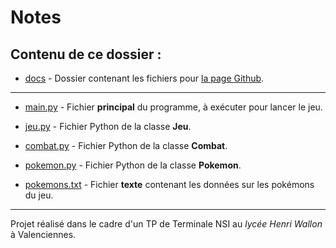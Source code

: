 # Notes

## Contenu de ce dossier :

* [docs](./docs) - Dossier contenant les fichiers pour [la page Github](https://erwandemerville.github.io/TP_Pokemon).

---

* [main.py](./main.py) - Fichier **principal** du programme, à exécuter pour lancer le jeu.

* [jeu.py](./jeu.py) - Fichier Python de la classe **Jeu**.

* [combat.py](./combat.py) - Fichier Python de la classe **Combat**.

* [pokemon.py](./pokemon.py) - Fichier Python de la classe **Pokemon**.

* [pokemons.txt](./pokemons.txt) - Fichier **texte** contenant les données sur les pokémons du jeu.

---

Projet réalisé dans le cadre d'un TP de Terminale NSI au _lycée Henri Wallon_ à Valenciennes.